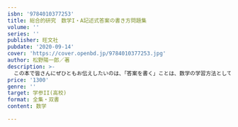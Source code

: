 ```yaml
---
isbn: '9784010377253'
title: 総合的研究　数学I・A記述式答案の書き方問題集
volume: ''
series: ''
publisher: 旺文社
pubdate: '2020-09-14'
cover: 'https://cover.openbd.jp/9784010377253.jpg'
author: 松野陽一郎／著
description: >-
  この本で皆さんにぜひともお伝えしたいのは、「答案を書く」ことは、数学の学習方法として非常に有効である！ということです。数学の問題に出会い、あれこれ計算したり図をかいたり実験したりして、どうやらなんとなく最後までわかったかな……と思ったところから、自分の理解を再確認し、全体の議論が過不足なく精密に構成できているかをよく検証したうえで、それを自分自身にも他者にも明確に読み取れる文章にする。この作業が、あなたの数学の力を、厚みのある、有機的つながりに富んだ、一筋縄ではいかないものにするはずです。「答案を書く」ことを通じ、あなた自身が、あなた自身の数学の力を鍛えるのです。すばらしいですね。
price: '1300'
genre: ''
target: 学参II(高校)
format: 全集・双書
content: 数学

---
```

